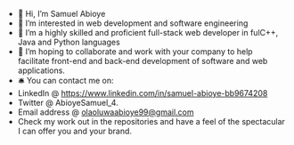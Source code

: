 - 👋 Hi, I’m Samuel Abioye
- 👀 I’m interested in web development and software engineering 
- 🌱 I’m a highly skilled and proficient full-stack web developer in fulC++, Java and Python languages
- 💞️ I’m hoping to collaborate and work with your company to help facilitate front-end and back-end development of software and web applications. 
- 🛎 You can contact me on:
-  LinkedIn @ https://www.linkedin.com/in/samuel-abioye-bb9674208 
-  Twitter @ AbioyeSamuel_4. 
-  Email address @ olaoluwaabioye99@gmail.com
-  Check my work out in the repositories and have a feel of the spectacular I can offer you and your brand.
